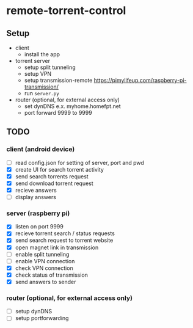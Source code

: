 # remote-torrent-control

## Setup
* client
  * install the app
* torrent server
  * setup split tunneling
  * setup VPN
  * setup transmission-remote https://pimylifeup.com/raspberry-pi-transmission/
  * run ```server.py```
* router (optional, for external access only)
  * set dynDNS e.x. myhome.homefpt.net
  * port forward 9999 to <rasp pi IP> 9999

## TODO
### client (android device) 
- [ ] read config.json for setting of server, port and pwd
- [X] create UI for search torrent activity
- [X] send search torrents request
- [X] send download torrent request
- [X] recieve answers
- [ ] display answers
### server (raspberry pi)
- [X] listen on port 9999
- [X] recieve torrent search / status requests
- [X] send search request to torrent website
- [X] open magnet link in transmission
- [ ] enable split tunneling
- [ ] enable VPN connection
- [X] check VPN connection
- [X] check status of transmission
- [X] send answers to sender
 ### router (optional, for external access only)
- [ ] setup dynDNS
- [ ] setup portforwarding
